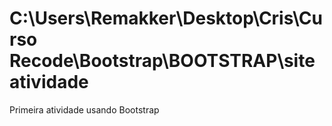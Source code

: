 # C:\Users\Remakker\Desktop\Cris\Curso Recode\Bootstrap\BOOTSTRAP\site atividade
Primeira atividade usando Bootstrap

